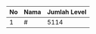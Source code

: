 | No | Nama            | Jumlah Level |
|----|-----------------|--------------|
| 1  | #    |    5114        |
